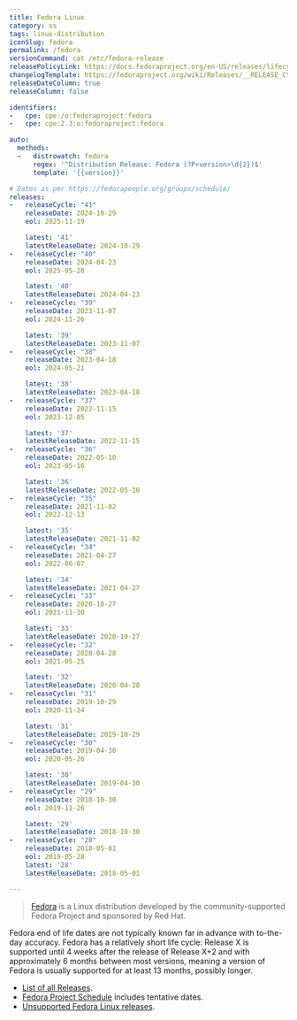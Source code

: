```yaml
---
title: Fedora Linux
category: os
tags: linux-distribution
iconSlug: fedora
permalink: /fedora
versionCommand: cat /etc/fedora-release
releasePolicyLink: https://docs.fedoraproject.org/en-US/releases/lifecycle/
changelogTemplate: https://fedoraproject.org/wiki/Releases/__RELEASE_CYCLE__/ChangeSet?rd=Releases/__RELEASE_CYCLE__
releaseDateColumn: true
releaseColumn: false

identifiers:
-   cpe: cpe:/o:fedoraproject:fedora
-   cpe: cpe:2.3:o:fedoraproject:fedora

auto:
  methods:
  -   distrowatch: fedora
      regex: '^Distribution Release: Fedora (?P<version>\d{2})$'
      template: '{{version}}'

# Dates as per https://fedorapeople.org/groups/schedule/
releases:
-   releaseCycle: "41"
    releaseDate: 2024-10-29
    eol: 2025-11-19

    latest: '41'
    latestReleaseDate: 2024-10-29
-   releaseCycle: "40"
    releaseDate: 2024-04-23
    eol: 2025-05-28

    latest: '40'
    latestReleaseDate: 2024-04-23
-   releaseCycle: "39"
    releaseDate: 2023-11-07
    eol: 2024-11-26

    latest: '39'
    latestReleaseDate: 2023-11-07
-   releaseCycle: "38"
    releaseDate: 2023-04-18
    eol: 2024-05-21

    latest: '38'
    latestReleaseDate: 2023-04-18
-   releaseCycle: "37"
    releaseDate: 2022-11-15
    eol: 2023-12-05

    latest: '37'
    latestReleaseDate: 2022-11-15
-   releaseCycle: "36"
    releaseDate: 2022-05-10
    eol: 2023-05-16

    latest: '36'
    latestReleaseDate: 2022-05-10
-   releaseCycle: "35"
    releaseDate: 2021-11-02
    eol: 2022-12-13

    latest: '35'
    latestReleaseDate: 2021-11-02
-   releaseCycle: "34"
    releaseDate: 2021-04-27
    eol: 2022-06-07

    latest: '34'
    latestReleaseDate: 2021-04-27
-   releaseCycle: "33"
    releaseDate: 2020-10-27
    eol: 2021-11-30

    latest: '33'
    latestReleaseDate: 2020-10-27
-   releaseCycle: "32"
    releaseDate: 2020-04-28
    eol: 2021-05-25

    latest: '32'
    latestReleaseDate: 2020-04-28
-   releaseCycle: "31"
    releaseDate: 2019-10-29
    eol: 2020-11-24

    latest: '31'
    latestReleaseDate: 2019-10-29
-   releaseCycle: "30"
    releaseDate: 2019-04-30
    eol: 2020-05-26

    latest: '30'
    latestReleaseDate: 2019-04-30
-   releaseCycle: "29"
    releaseDate: 2018-10-30
    eol: 2019-11-26

    latest: '29'
    latestReleaseDate: 2018-10-30
-   releaseCycle: "28"
    releaseDate: 2018-05-01
    eol: 2019-05-28
    latest: '28'
    latestReleaseDate: 2018-05-01

---
```


> [Fedora](https://fedoraproject.org/) is a Linux distribution developed by the community-supported
> Fedora Project and sponsored by Red Hat.

Fedora end of life dates are not typically known far in advance with to-the-day accuracy. Fedora has
a relatively short life cycle: Release X is supported until 4 weeks after the release of
Release X+2 and with approximately 6 months between most versions, meaning a version of Fedora is
usually supported for at least 13 months, possibly longer.

* [List of all Releases](https://docs.fedoraproject.org/en-US/releases/).
* [Fedora Project Schedule](https://fedorapeople.org/groups/schedule/) includes tentative dates.
* [Unsupported Fedora Linux releases](https://docs.fedoraproject.org/en-US/releases/eol/).
